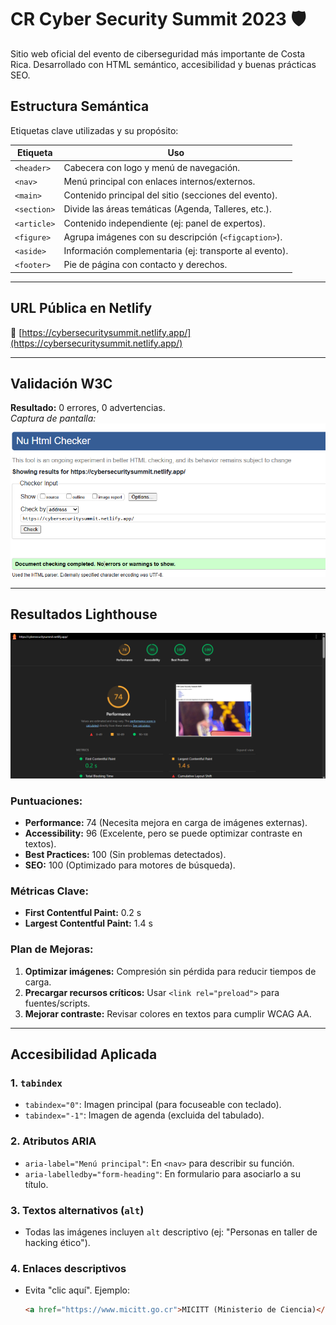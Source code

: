# CR Cyber Security Summit 2023 🛡️

Sitio web oficial del evento de ciberseguridad más importante de Costa Rica. Desarrollado con HTML semántico, accesibilidad y buenas prácticas SEO.


## **Estructura Semántica**
Etiquetas clave utilizadas y su propósito:

| Etiqueta          | Uso                                                                 |
|-------------------|---------------------------------------------------------------------|
| `<header>`        | Cabecera con logo y menú de navegación.                             |
| `<nav>`           | Menú principal con enlaces internos/externos.                       |
| `<main>`          | Contenido principal del sitio (secciones del evento).               |
| `<section>`       | Divide las áreas temáticas (Agenda, Talleres, etc.).                |
| `<article>`       | Contenido independiente (ej: panel de expertos).                    |
| `<figure>`        | Agrupa imágenes con su descripción (`<figcaption>`).                |
| `<aside>`         | Información complementaria (ej: transporte al evento).              |
| `<footer>`        | Pie de página con contacto y derechos.                              |

---

## **URL Pública en Netlify**
🔗 [https://cybersecuritysummit.netlify.app/](https://cybersecuritysummit.netlify.app/)  

---

## **Validación W3C**
 **Resultado:** 0 errores, 0 advertencias.  
 *Captura de pantalla:*  
![Validación W3C](imagenes/ResultadosW3C.png)  

---

## **Resultados Lighthouse**  
![Puntuaciones Lighthouse](imagenes/ResultadosLighthouse.png)  

### **Puntuaciones:**
- **Performance:** 74 (Necesita mejora en carga de imágenes externas).  
- **Accessibility:** 96 (Excelente, pero se puede optimizar contraste en textos).  
- **Best Practices:** 100 (Sin problemas detectados).  
- **SEO:** 100 (Optimizado para motores de búsqueda).  

### **Métricas Clave:**
- **First Contentful Paint:** 0.2 s  
- **Largest Contentful Paint:** 1.4 s  

### **Plan de Mejoras:**
1. **Optimizar imágenes:** Compresión sin pérdida para reducir tiempos de carga.  
2. **Precargar recursos críticos:** Usar `<link rel="preload">` para fuentes/scripts.  
3. **Mejorar contraste:** Revisar colores en textos para cumplir WCAG AA.  

---

## **Accesibilidad Aplicada**  
### **1. `tabindex`**
- `tabindex="0"`: Imagen principal (para focuseable con teclado).  
- `tabindex="-1"`: Imagen de agenda (excluida del tabulado).  

### **2. Atributos ARIA**
- `aria-label="Menú principal"`: En `<nav>` para describir su función.  
- `aria-labelledby="form-heading"`: En formulario para asociarlo a su título.  

### **3. Textos alternativos (`alt`)**
- Todas las imágenes incluyen `alt` descriptivo (ej: "Personas en taller de hacking ético").  

### **4. Enlaces descriptivos**
- Evita "clic aquí". Ejemplo:  
  ```html
  <a href="https://www.micitt.go.cr">MICITT (Ministerio de Ciencia)</a>